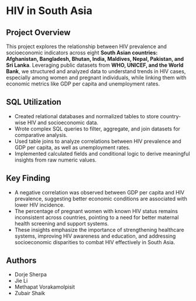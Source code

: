 # HIV in South Asia

## Project Overview
This project explores the relationship between HIV prevalence and socioeconomic indicators across eight **South Asian countries: Afghanistan, Bangladesh, Bhutan, India, Maldives, Nepal, Pakistan, and Sri Lanka**. Leveraging public datasets from **WHO, UNICEF, and the World Bank**, we structured and analyzed data to understand trends in HIV cases, especially among women and pregnant individuals, while linking them with economic metrics like GDP per capita and unemployment rates.

## SQL Utilization
- Created relational databases and normalized tables to store country-wise HIV and socioeconomic data.
- Wrote complex SQL queries to filter, aggregate, and join datasets for comparative analysis.
- Used table joins to analyze correlations between HIV prevalence and GDP per capita, as well as unemployment rates.
- Implemented calculated fields and conditional logic to derive meaningful insights from raw numeric values.

## Key Finding
- A negative correlation was observed between GDP per capita and HIV prevalence, suggesting better economic conditions are associated with lower HIV incidence.
- The percentage of pregnant women with known HIV status remains inconsistent across countries, pointing to a need for better maternal health screening and support systems.
- These insights emphasize the importance of strengthening healthcare systems, improving HIV awareness and education, and addressing socioeconomic disparities to combat HIV effectively in South Asia.

## Authors
- Dorje Sherpa
- Jie Li
- Methapat Vorakamolpisit
- Zubair Shaik
